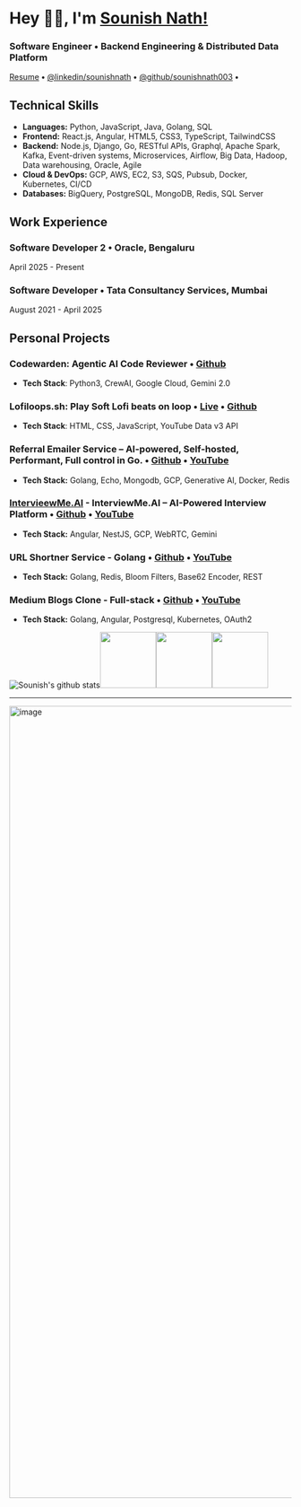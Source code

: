 # Hey 👋🏽, I'm [Sounish Nath!](https://sounishnath.netlify.app/) 

### Software Engineer **•** Backend Engineering & Distributed Data Platform

[Resume](https://drive.google.com/file/d/1hcKSEp-PJaNs8P86yN9e60mIBHiXVUin/edit) **•**  [@linkedin/sounishnath](http://www.linkedin.com/in/sounishnath) **•** [@github/sounishnath003](http://www.github.com/sounishnath003) **•** 


## Technical Skills

- **Languages:** Python, JavaScript, Java, Golang, SQL
- **Frontend:** React.js, Angular, HTML5, CSS3, TypeScript, TailwindCSS
- **Backend:** Node.js, Django, Go, RESTful APIs, Graphql, Apache Spark, Kafka, Event-driven systems, Microservices, Airflow, Big Data, Hadoop, Data warehousing, Oracle, Agile
- **Cloud & DevOps:** GCP, AWS, EC2, S3, SQS, Pubsub, Docker, Kubernetes, CI/CD
- **Databases:** BigQuery, PostgreSQL, MongoDB, Redis, SQL Server

## Work Experience

### Software Developer 2 **•** Oracle, Bengaluru
April 2025 - Present

### Software Developer **•** Tata Consultancy Services, Mumbai
August 2021 - April 2025


## Personal Projects

### Codewarden: Agentic AI Code Reviewer **•** [Github](https://github.com/sounishnath003/codewarden-code-reviewer/)
- **Tech Stack**: Python3, CrewAI, Google Cloud, Gemini 2.0

### Lofiloops.sh: Play Soft Lofi beats on loop **•** [Live](https://lofiloops-797087556919.asia-south1.run.app/) **•** [Github](https://github.com/sounishnath003/codewarden-code-reviewer/)
- **Tech Stack**: HTML, CSS, JavaScript, YouTube Data v3 API

### Referral Emailer Service – AI-powered, Self-hosted, Performant, Full control in Go. **•** [Github](https://github.com/sounishnath003/referrer-emailer-go) **•** [YouTube](https://www.youtube.com/watch?v=inUOMpEnzL4)
- **Tech Stack:** Golang, Echo, Mongodb, GCP, Generative AI, Docker, Redis

### [IntervieewMe.AI](https://www.youtube.com/watch?v=t_-JyN0Lis8) - InterviewMe.AI – AI-Powered Interview Platform **•** [Github](https://github.com/sounishnath003/intervieew-mee.ai) **•** [YouTube](https://www.youtube.com/watch?v=t_-JyN0Lis8)
- **Tech Stack:** Angular, NestJS, GCP, WebRTC, Gemini


### URL Shortner Service - Golang **•** [Github](https://github.com/sounishnath003/url-shortner-service-golang) **•** [YouTube](https://www.youtube.com/watch?v=o0OwyO-WH4g)
- **Tech Stack:** Golang, Redis, Bloom Filters, Base62 Encoder, REST


### Medium Blogs Clone - Full-stack **•** [Github](https://github.com/sounishnath003/fullstack-microservice-golang-gke) **•** [YouTube](https://www.youtube.com/watch?v=CvCA86iXHIE)
- **Tech Stack:** Golang, Angular, Postgresql, Kubernetes, OAuth2


![Sounish's github stats](https://github-readme-stats.vercel.app/api?username=sounishnath003&show_icons=true&hide_border=true)<img src="https://i.giphy.com/media/IdyAQJVN2kVPNUrojM/200.webp" width="100"><img src="https://i.giphy.com/media/LMt9638dO8dftAjtco/200.webp" width="100"><img src="https://i.giphy.com/media/KzJkzjggfGN5Py6nkT/200.webp" width="100">

--- 

<img width="1412" alt="image" src="https://github.com/user-attachments/assets/a3dfef6c-c436-4ce1-89b1-9e3f370fe341" />
